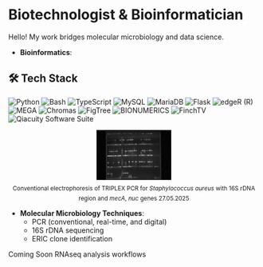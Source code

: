 # Biotechnologist & Bioinformatician
Hello! My work bridges molecular microbiology and data science.

- **Bioinformatics**:
## 🛠️ Tech Stack

<p align="left">
  <!-- Programming Languages -->
  <img src="https://cdn.jsdelivr.net/gh/devicons/devicon/icons/python/python-original.svg" alt="Python" width="40" />
  <img src="https://cdn.jsdelivr.net/gh/devicons/devicon/icons/bash/bash-original.svg" alt="Bash" width="40" />
  <img src="https://cdn.jsdelivr.net/gh/devicons/devicon/icons/typescript/typescript-original.svg" alt="TypeScript" width="40" />

  <!-- Databases -->
  <img src="https://cdn.jsdelivr.net/gh/devicons/devicon/icons/mysql/mysql-original.svg" alt="MySQL" width="40" />
  <img src="https://cdn.jsdelivr.net/gh/devicons/devicon/icons/mariadb/mariadb-original.svg" alt="MariaDB" width="40" />

  <!-- Frameworks -->
  <img src="https://cdn.jsdelivr.net/gh/devicons/devicon/icons/flask/flask-original.svg" alt="Flask" width="40" />

  <!-- Bioinformatics Tools -->
  <img src="https://upload.wikimedia.org/wikipedia/commons/7/74/R_logo.svg" alt="edgeR (R)" width="40" />
  <img src="https://upload.wikimedia.org/wikipedia/commons/1/1b/MEGA_logo.png" alt="MEGA" width="40" />
  <img src="https://upload.wikimedia.org/wikipedia/commons/8/80/Chromas_logo.png" alt="Chromas" width="40" />
  <img src="https://upload.wikimedia.org/wikipedia/commons/3/38/Figtree_icon.png" alt="FigTree" width="40" />

  <!-- Custom Bio Tools -->
  <img src="https://www.applied-maths.com/sites/default/files/styles/logo/public/bionumerics_logo.png" alt="BIONUMERICS" width="40" />
  <img src="https://softgenetics.com/assets/images/finchTV_icon.png" alt="FinchTV" width="40" />
  <img src="https://www.qiagen.com/-/media/project/qiagen/qiagen-home/products-and-solutions/products/qiacuity/qiacuity-software-suite.png" alt="Qiacuity Software Suite" width="80" />
</p>


<p align="center">
  <img src="TRIPLEX POBÓR X 3 PŁYTKA 27.05.2025.jpg" alt="TRIPLEX PCR with 16S rDNA region and <i>mecA</i>, <i>nuc</i> genes  27.05.2025" width="150"/><br/>
  <sub>Conventional electrophoresis of TRIPLEX PCR for <i>Staphylococcus aureus</i> with 16S rDNA region and <i>mecA</i>, <i>nuc</i> genes  27.05.2025</sub>
</p>

- **Molecular Microbiology Techniques**:
  - PCR (conventional, real-time, and digital)
  - 16S rDNA sequencing
  - ERIC clone identification

<h>Coming Soon</h>
RNAseq analysis workflows
